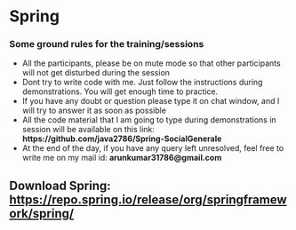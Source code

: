 # Spring

### Some ground rules for the training/sessions
<ul>
	<li>All the participants, please be on mute mode so that other participants will not get disturbed during the session</li>
	<li>Dont try to write code with me. Just follow the instructions during demonstrations. You will get enough time to practice.</li>
	<li>If you have any doubt or question please type it on chat window, and I will try to answer it as soon as possible</li>
	<li>All the code material that I am going to type during demonstrations in session will be available on this link: <b>https://github.com/java2786/Spring-SocialGenerale</b></li>
	<li>At the end of the day, if you have any query left unresolved, feel free to write me on my mail id: <b>arunkumar31786@gmail.com</b></li>
</ul>



## Download Spring: https://repo.spring.io/release/org/springframework/spring/